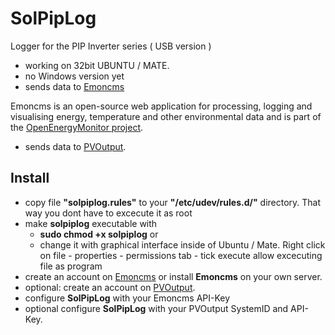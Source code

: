 # SolPipLog

Logger for the PIP Inverter series ( USB version )

- working on 32bit UBUNTU / MATE.
- no Windows version yet
- sends data to [Emoncms](https://emoncms.org) 

 Emoncms is an open-source web application for processing, logging and visualising energy, temperature and other environmental data and is part of the [OpenEnergyMonitor project](http://openenergymonitor.org).

- sends data to [PVOutput](http://www.pvoutput.org).


## Install
 * copy file **"solpiplog.rules"** to your **"/etc/udev/rules.d/"** directory. That way you dont have to excecute it as root
 * make **solpiplog** executable with
   * **sudo chmod +x solpiplog** or 
   * change it with graphical interface inside of Ubuntu / Mate. Right click on file - properties - permissions tab - tick execute allow excecuting file as program
 * create an account on [Emoncms](https://emoncms.org) or install **Emoncms** on your own server. 
 * optional: create an account on [PVOutput](http://www.pvoutput.org).
 * configure **SolPipLog** with your Emoncms API-Key
  * optional configure **SolPipLog** with your PVOutput SystemID and API-Key.
   

